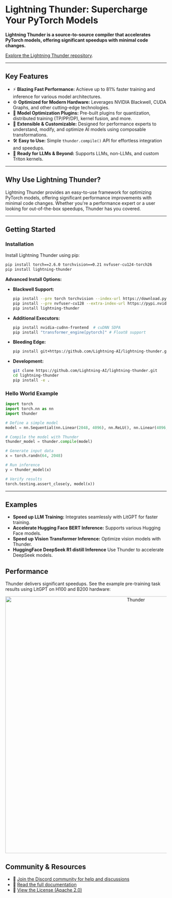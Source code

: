 # Lightning Thunder: Supercharge Your PyTorch Models

**Lightning Thunder is a source-to-source compiler that accelerates PyTorch models, offering significant speedups with minimal code changes.**

[Explore the Lightning Thunder repository](https://github.com/Lightning-AI/lightning-thunder).

---

## Key Features

*   ⚡ **Blazing Fast Performance:** Achieve up to 81% faster training and inference for various model architectures.
*   ⚙️ **Optimized for Modern Hardware:**  Leverages NVIDIA Blackwell, CUDA Graphs, and other cutting-edge technologies.
*   🚀 **Model Optimization Plugins:** Pre-built plugins for quantization, distributed training (TP/PP/DP), kernel fusion, and more.
*   🧠 **Extensible & Customizable:** Designed for performance experts to understand, modify, and optimize AI models using composable transformations.
*   🛠️ **Easy to Use:**  Simple `thunder.compile()` API for effortless integration and speedups.
*   🧪 **Ready for LLMs & Beyond:** Supports LLMs, non-LLMs, and custom Triton kernels.

---

## Why Use Lightning Thunder?

Lightning Thunder provides an easy-to-use framework for optimizing PyTorch models, offering significant performance improvements with minimal code changes.  Whether you're a performance expert or a user looking for out-of-the-box speedups, Thunder has you covered.

---

## Getting Started

### Installation

Install Lightning Thunder using pip:

```bash
pip install torch==2.6.0 torchvision==0.21 nvfuser-cu124-torch26
pip install lightning-thunder
```

**Advanced Install Options:**
*   **Blackwell Support:**
    ```bash
    pip install --pre torch torchvision --index-url https://download.pytorch.org/whl/nightly/cu128
    pip install --pre nvfuser-cu128 --extra-index-url https://pypi.nvidia.com
    pip install lightning-thunder
    ```

*   **Additional Executors:**
    ```bash
    pip install nvidia-cudnn-frontend  # cuDNN SDPA
    pip install "transformer_engine[pytorch]" # Float8 support
    ```

*   **Bleeding Edge:**
    ```bash
    pip install git+https://github.com/Lightning-AI/lightning-thunder.git@main
    ```

*   **Development:**
    ```bash
    git clone https://github.com/Lightning-AI/lightning-thunder.git
    cd lightning-thunder
    pip install -e .
    ```

### Hello World Example

```python
import torch
import torch.nn as nn
import thunder

# Define a simple model
model = nn.Sequential(nn.Linear(2048, 4096), nn.ReLU(), nn.Linear(4096, 64))

# Compile the model with Thunder
thunder_model = thunder.compile(model)

# Generate input data
x = torch.randn(64, 2048)

# Run inference
y = thunder_model(x)

# Verify results
torch.testing.assert_close(y, model(x))
```

---

## Examples

*   **Speed up LLM Training:** Integrates seamlessly with LitGPT for faster training.
*   **Accelerate Hugging Face BERT Inference:** Supports various Hugging Face models.
*   **Speed up Vision Transformer Inference:** Optimize vision models with Thunder.
*   **HuggingFace DeepSeek R1 distill Inference** Use Thunder to accelerate DeepSeek models.

## Performance

Thunder delivers significant speedups.  See the example pre-training task results using LitGPT on H100 and B200 hardware:

<div align="center">
<img alt="Thunder" src="docs/source/_static/images/pretrain_perf.png" width="800px" style="max-width: 100%;">
</div>

## Community & Resources

*   💬 [Join the Discord community for help and discussions](https://discord.com/invite/XncpTy7DSt)
*   📄 [Read the full documentation](https://lightning-thunder.readthedocs.io/en/latest/)
*   📝 [View the License (Apache 2.0)](https://github.com/Lightning-AI/lightning-thunder/blob/main/LICENSE)